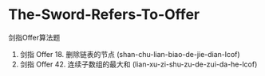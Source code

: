 # The-Sword-Refers-To-Offer
剑指Offer算法题

1. 剑指 Offer 18. 删除链表的节点 (shan-chu-lian-biao-de-jie-dian-lcof)
2. 剑指 Offer 42. 连续子数组的最大和 (lian-xu-zi-shu-zu-de-zui-da-he-lcof)
